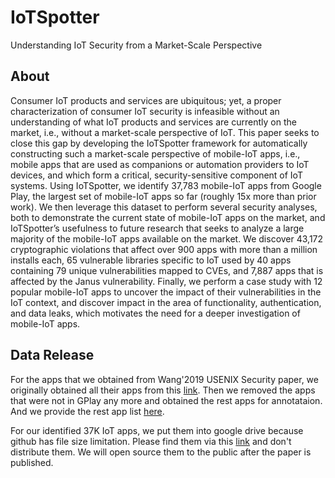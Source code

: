 # IoTSpotter
Understanding IoT Security from a Market-Scale Perspective

## About

Consumer IoT products and services are ubiquitous; yet, a proper characterization of consumer IoT security is infeasible without an understanding of what IoT products and services are currently on the market, i.e., without a market-scale perspective of IoT. This paper seeks to close this gap by developing the IoTSpotter framework for automatically constructing such a market-scale perspective of mobile-IoT apps, i.e., mobile apps that are used as companions or automation providers to IoT devices, and which form a critical, security-sensitive component of IoT systems. Using IoTSpotter, we identify 37,783 mobile-IoT apps from Google Play, the largest set of mobile-IoT apps so far (roughly 15x more than prior work). We then leverage this dataset to perform several security analyses, both to demonstrate the current state of mobile-IoT apps on the market, and IoTSpotter’s usefulness to future research that seeks to analyze a large majority of the mobile-IoT apps available on the market. We discover 43,172 cryptographic violations that affect over 900 apps with more than a million installs each, 65 vulnerable libraries specific to IoT used by 40 apps containing 79 unique vulnerabilities mapped to CVEs, and 7,887 apps that is affected by the Janus vulnerability. Finally, we perform a case study with 12 popular mobile-IoT apps to uncover the impact of their vulnerabilities in the IoT context, and discover impact in the area of functionality, authentication, and data leaks, which motivates the need for a deeper investigation of mobile-IoT apps.

## Data Release

For the apps that we obtained from Wang'2019 USENIX Security paper, we originally obtained all their apps from this [link](http://seclab.soic.indiana.edu/xw48/iot_companion_appset.tar.gz). Then we removed the apps that were not in GPlay any more and obtained the rest apps for annotataion. And we provide the rest app list [here](artifacts/app_list.txt).

For our identified 37K IoT apps, we put them into google drive because github has file size limitation. Please find them via this [link](https://drive.google.com/file/d/1Fq4sGUpEuU7EPnZuxMMCZdWlBXjDD8wN/view?usp=sharing) and don't distribute them. We will open source them to the public after the paper is published.
